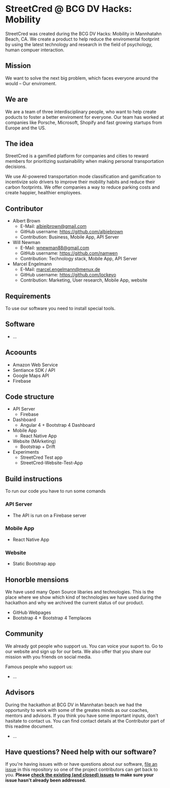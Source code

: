 # StreetCred @ BCG DV Hacks: Mobility

StreetCred was created during the BCG DV Hacks: Mobility in Mannhatahn Beach, CA. We create a product to help reduce the enviromental footprint by using the latest technology and research in the field of psychology, human compuer interaction.

## Mission

We want to solve the next big problem, which faces everyone around the would – Our enviroment.

## We are

We are a team of three interdisciplinary people, who want to help create poducts to foster a better enviroment for everyone. Our team has worked at companies like Porsche, Microsoft, Shopify and fast growing startups from Europe and the US.

## The idea

StreetCred is a gamified platform for companies and cities to reward members for prioritizing sustainability when making personal transportation decisions.

We use AI-powered transportation mode classification and gamification to incentivize solo drivers to improve their mobility habits and reduce their carbon footprints. We offer companies a way to reduce parking costs and create happier, healthier employees.
## Contributor

* Albert Brown
	* E-Mail: albiejbrown@gmail.com
	* GitHub username: https://github.com/albiebrown
	* Contribution: Business, Mobile App, API Server
* Will Newman
	* E-Mail: wnewman88@gmail.com
	* GitHub username: https://github.com/namwen
	* Contribution: Technology stack, Mobile App, API Server
* Marcel Engelmann
	* E-Mail: marcel.engelmann@menux.de
	* GitHub username: https://github.com/lockeyo
	* Contribution: Marketing, User research, Mobile App, website

## Requirements

To use our software you need to install special tools.

## Software

* ...

## Acoounts

* Amazon Web Service
* Sentiance SDK / API
* Google Maps API
* Firebase

## Code structure

* API Server
	* Firebase
* Dashboard
	* Angular 4 + Bootstrap 4 Dashboard
* Mobile App
	* React Native App
* Website (MArketing)
  * Bootstrap + Drift
* Experiments
  * StreetCred Test app
  * StreetCred-Website-Test-App


## Build instructions

To run our code you have to run some comands

### API Server

* The API is run on a Firebase server

### Mobile App

* React Native App

### Website

* Static Bootstrap app

## Honorble mensions

We have used many Open Source libaries and technologies. This is the place where we show which kind of technologies we have used during the hackathon and why we archived the current status of our product.

* GitHub Webpages
* Bootstrap 4 + Bootstrap 4 Templaces

## Community

We already got people who support us. You can voice your suport to. Go to our website and sign up for our beta. We also offer that you share our mission with you friends on social media.

Famous people who support us:

* ...

## Advisors

During the hackathon at BCG DV in Mannhatan beach we had the opportunity to work with some of the greates minds as our coaches, mentors and advisors. If you think you have some important inputs, don't hasitate to contact us. You can find contact details at the Contributor part of this readme document.

* ...

## Have questions? Need help with our software?

If you're having issues with or have questions about our software, [file an issue](https://github.com/lockeyo/Road-Genius/issues) in this repository so one of the project contributors can get back to you. **Please [check the existing (and closed) issues](https://github.com/lockeyo/Road-Genius/issues?q=is%3Aissue) to make sure your issue hasn't already been addressed.**
